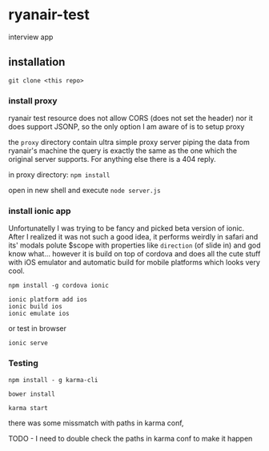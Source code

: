 # ryanair-test
interview app

## installation

`git clone <this repo>`

### install proxy
ryanair test resource does not allow CORS (does not set the header)
nor it does support JSONP, so the only option I am aware of is to setup proxy

the `proxy` directory contain ultra simple proxy server piping the data from ryanair's machine
the query is exactly the same as the one which the original server supports. For anything else there is a 404 reply.

in proxy directory:
`npm install`

open in new shell and execute
`node server.js`

### install ionic app
Unfortunatelly I was trying to be fancy and picked beta version of ionic.
After I realized it was not such a good idea, it performs weirdly in safari
and its' modals polute $scope with properties like `direction` (of slide in) and god know what...
however it is build on top of cordova and does all the cute stuff with iOS emulator and automatic 
build for mobile platforms which looks very cool.


`npm install -g cordova ionic`

    ionic platform add ios
    ionic build ios
    ionic emulate ios
  
or test in browser

`ionic serve` 

### Testing

`npm install - g karma-cli`

`bower install`

`karma start`

there was some missmatch with paths in karma conf,

TODO - I need to double check the paths in karma conf to make it happen


